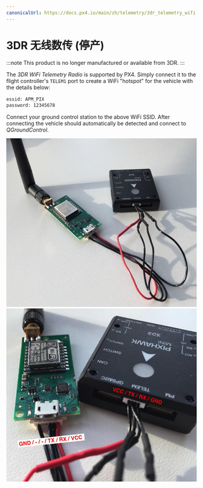 ```yaml
---
canonicalUrl: https://docs.px4.io/main/zh/telemetry/3dr_telemetry_wifi
---
```


# 3DR 无线数传 (停产)

:::note
This product is no longer manufactured or available from 3DR.
:::

The *3DR WiFi Telemetry Radio* is supported by PX4. Simply connect it to the flight controller's `TELEM1` port to create a WiFi "hotspot" for the vehicle with the details below:

```sh
essid: APM_PIX
password: 12345678
```

Connect your ground control station to the above WiFi SSID. After connecting the vehicle should automatically be detected and connect to *QGroundControl*.

![3DR Wifi Telemetry Radio 1](../../assets/hardware/telemetry/3dr_telemetry_wifi_1.jpg) ![3DR Wifi Telemetry Radio 2](../../assets/hardware/telemetry/3dr_telemetry_wifi_2.jpg)